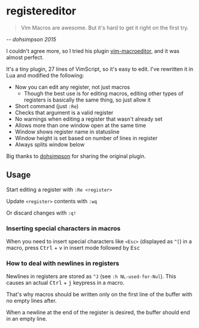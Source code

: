 # registereditor

> Vim Macros are awesome. But it's hard to get it right on the first try.

*-- dohsimpson 2015*

I couldn't agree more, so I tried his plugin [vim-macroeditor](https://github.com/dohsimpson/vim-macroeditor), and it was almost perfect.

It's a tiny plugin, 27 lines of VimScript, so it's easy to edit. I've rewritten it in Lua and modified the following:

* Now you can edit any register, not just macros
    * Though the best use is for editing macros, editing other types of registers is basically the same thing, so just allow it
* Short command (just `:Re`)
* Checks that argument is a valid register
* No warnings when editing a register that wasn't already set
* Allows more than one window open at the same time
* Window shows register name in statusline
* Window height is set based on number of lines in register
* Always splits window below

Big thanks to [dohsimpson](https://github.com/dohsimpson) for sharing the original plugin.

## Usage

Start editing a register with `:Re <register>`

Update `<register>` contents with `:wq`

Or discard changes with `:q!`

### Inserting special characters in macros

When you need to insert special characters like `<Esc>` (displayed as `^[`) in a macro, press <kbd>Ctrl</kbd> + <kbd>v</kbd> in insert mode followed by <kbd>Esc</kbd>

### How to deal with newlines in registers

Newlines in registers are stored as `^J` (see `:h NL-used-for-Nul`). This causes an actual <kbd>Ctrl</kbd> + <kbd>j</kbd> keypress in a macro.

That's why macros should be written only on the first line of the buffer with no empty lines after.

When a newline at the end of the register is desired, the buffer should end in an empty line.
